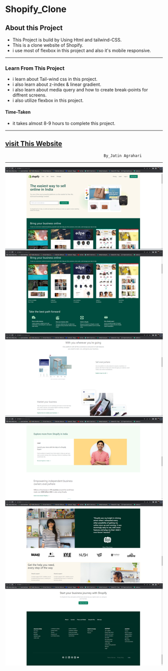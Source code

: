 # Shopify_Clone


## About this Project
- This Project is build by Using Html and tailwind-CSS.                
- This is a clone website of Shopify.
- i use most of flexbox in this project and also it's  mobile responsive.  

---

### Learn From This Project
- i learn about Tail-wind css in this project.
- i  also learn about z-index & linear gradient.
- i also learn about media query and how to create break-points for diffrent screens.
- i also utilize flexbox in this project.

#### Time-Taken
- it takes almost 8-9 hours to complete this project.
---
[visit This Website](https://shopify-0.netlify.app/)
---

                                                By_Jatin Agrahari

---

![Demo-images](https://github.com/jatin2311/shopify-clone/blob/master/Demo/ss-01.png)
![Demo-images](https://github.com/jatin2311/shopify-clone/blob/master/Demo/ss-02.png)
![Demo-images](https://github.com/jatin2311/shopify-clone/blob/master/Demo/ss-03.png)
![Demo-images](https://github.com/jatin2311/shopify-clone/blob/master/Demo/ss-04.png)
![Demo-images](https://github.com/jatin2311/shopify-clone/blob/master/Demo/ss-05.png)
![Demo-images](https://github.com/jatin2311/shopify-clone/blob/master/Demo/ss-06.png)

